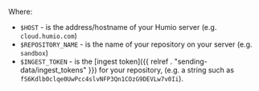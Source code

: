 Where:

* `$HOST` - is the address/hostname of your Humio server (e.g. `cloud.humio.com`)
* `$REPOSITORY_NAME` - is the name of your repository on your server (e.g. `sandbox`)
* `$INGEST_TOKEN` - is the [ingest token]({{ relref . "sending-data/ingest_tokens" }}) for your repository, (e.g. a string such as `fS6Kdlb0clqe0UwPcc4slvNFP3Qn1COzG9DEVLw7v0Ii`).
